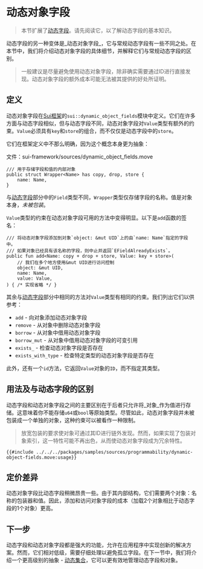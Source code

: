 # 动态对象字段

> 本节扩展了[动态字段](./dynamic-fields.md)。请先阅读它，以了解动态字段的基本知识。

动态字段的另一种变体是_动态对象字段_，它与常规动态字段有一些不同之处。在本节中，我们将介绍动态对象字段的具体细节，并解释它们与常规动态字段的区别。

> 一般建议是尽量避免使用动态对象字段，除非确实需要通过ID进行直接发现。动态对象字段的额外成本可能无法被其提供的好处所证明。

## 定义

动态对象字段在[Sui框架](./sui-framework.md)的`sui::dynamic_object_fields`模块中定义。它们在许多方面与动态字段相似，但与动态字段不同，动态对象字段对`Value`类型有额外的约束。`Value`必须具有`key`和`store`的组合，而不仅仅是动态字段中的`store`。

它们在框架定义中不那么明确，因为这个概念本身更为抽象：

文件：sui-framework/sources/dynamic_object_fields.move

```move
/// 用于存储字段和值的内部对象
public struct Wrapper<Name> has copy, drop, store {
    name: Name,
}
```

与[动态字段](./dynamic-fields.md#definition)部分中的`Field`类型不同，`Wrapper`类型仅存储字段的名称。值是对象本身，_未被包装_。

`Value`类型的约束在动态对象字段可用的方法中变得明显。以下是`add`函数的签名：

```move
/// 将动态对象字段添加到对象`object: &mut UID`上的由`name: Name`指定的字段中。
/// 如果对象已经具有该名称的字段，则中止并返回`EFieldAlreadyExists`。
public fun add<Name: copy + drop + store, Value: key + store>(
    // 我们在多个地方使用&mut UID进行访问控制
    object: &mut UID,
    name: Name,
    value: Value,
) { /* 实现省略 */ }
```

其余与[动态字段](./dynamic-fields.md#usage)部分中相同的方法对`Value`类型有相同的约束。我们列出它们以供参考：

- `add` - 向对象添加动态对象字段
- `remove` - 从对象中删除动态对象字段
- `borrow` - 从对象中借用动态对象字段
- `borrow_mut` - 从对象中借用动态对象字段的可变引用
- `exists_` - 检查动态对象字段是否存在
- `exists_with_type` - 检查特定类型的动态对象字段是否存在

此外，还有一个`id`方法，它返回`Value`对象的`ID`，而不指定其类型。

## 用法及与动态字段的区别

动态字段和动态对象字段之间的主要区别在于后者只允许将_对象_作为值进行存储。这意味着你不能存储`u64`或`bool`等原始类型。尽管如此，动态对象字段并未被包装成一个单独的对象，这种约束可以被看作一种限制。

> 放宽包装的要求使对象可通过其ID进行链外发现。然而，如果实现了包装对象索引，这一特性可能不再出色，从而使动态对象字段成为冗余特性。

```move
{{#include ../../../packages/samples/sources/programmability/dynamic-object-fields.move:usage}}
```

## 定价差异

动态对象字段比动态字段稍微昂贵一些。由于其内部结构，它们需要两个对象：名称的包装器和值。因此，添加和访问对象字段的成本（加载2个对象相比于动态字段的1个对象）更高。

## 下一步

动态字段和动态对象字段都是强大的功能，允许在应用程序中实现创新的解决方案。然而，它们相对低级，需要仔细处理以避免孤立字段。在下一节中，我们将介绍一个更高级别的抽象 - [动态集合](./dynamic-collections.md)，它可以更有效地管理动态字段和对象。
